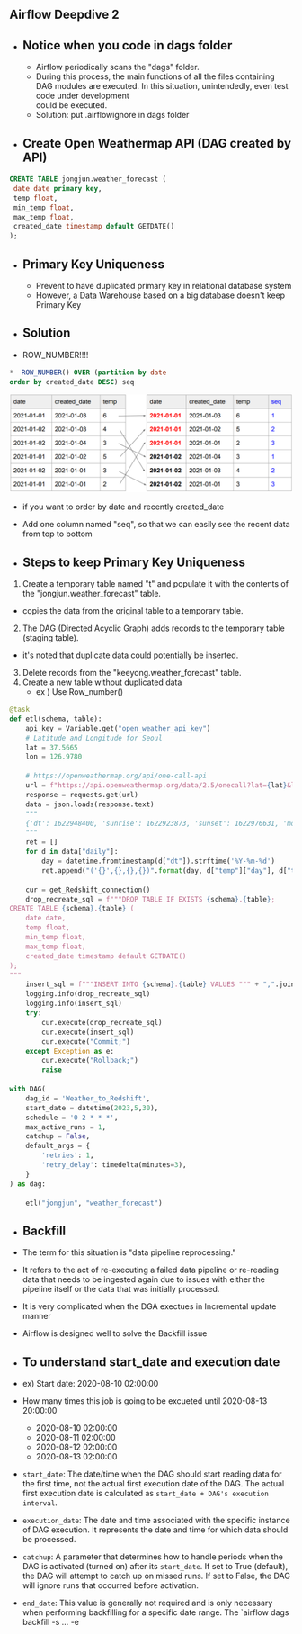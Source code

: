 ## Airflow Deepdive 2

* ## Notice when you code in dags folder
  * Airflow periodically scans the "dags" folder.
  * During this process, the main functions of all the files containing DAG modules are executed. In this situation, unintendedly, even test code under development   
    could be executed.
  * Solution: put .airflowignore in dags folder

* ## Create Open Weathermap API (DAG created by API)

```SQL
CREATE TABLE jongjun.weather_forecast (
 date date primary key,
 temp float,
 min_temp float,
 max_temp float,
 created_date timestamp default GETDATE()
);
```

* ## Primary Key Uniqueness
  * Prevent to have duplicated primary key in relational database system
  * However, a Data Warehouse based on a big database doesn't keep Primary Key

*  ## Solution
*  ROW_NUMBER!!!!
```SQL
*  ROW_NUMBER() OVER (partition by date
order by created_date DESC) seq
```
![image](https://github.com/jongjunkim/Data-Engineering-Study/blob/main/img/uniqueness.PNG)

* if you want to order by date and recently created_date
* Add one column named "seq", so that we can easily see the recent data from top to bottom

* ## Steps to keep Primary Key Uniqueness

1. Create a temporary table named "t" and populate it with the contents of the "jongjun.weather_forecast" table.
  * copies the data from the original table to a temporary table.
    
2. The DAG (Directed Acyclic Graph) adds records to the temporary table (staging table).
  * it's noted that duplicate data could potentially be inserted.
3. Delete records from the "keeyong.weather_forecast" table.
4. Create a new table without duplicated data
   * ex ) Use Row_number()

```Python
@task
def etl(schema, table):
    api_key = Variable.get("open_weather_api_key")
    # Latitude and Longitude for Seoul
    lat = 37.5665
    lon = 126.9780

    # https://openweathermap.org/api/one-call-api
    url = f"https://api.openweathermap.org/data/2.5/onecall?lat={lat}&lon={lon}&appid={api_key}&units=metric&exclude=current,minutely,hourly,alerts"
    response = requests.get(url)
    data = json.loads(response.text)
    """
    {'dt': 1622948400, 'sunrise': 1622923873, 'sunset': 1622976631, 'moonrise': 1622915520, 'moonset': 1622962620, 'moon_phase': 0.87, 'temp': {'day': 26.59, 'min': 15.67, 'max': 28.11, 'night': 22.68, 'eve': 26.29, 'morn': 15.67}, 'feels_like': {'day': 26.59, 'night': 22.2, 'eve': 26.29, 'morn': 15.36}, 'pressure': 1003, 'humidity': 30, 'dew_point': 7.56, 'wind_speed': 4.05, 'wind_deg': 250, 'wind_gust': 9.2, 'weather': [{'id': 802, 'main': 'Clouds', 'description': 'scattered clouds', 'icon': '03d'}], 'clouds': 44, 'pop': 0, 'uvi': 3}
    """
    ret = []
    for d in data["daily"]:
        day = datetime.fromtimestamp(d["dt"]).strftime('%Y-%m-%d')
        ret.append("('{}',{},{},{})".format(day, d["temp"]["day"], d["temp"]["min"], d["temp"]["max"]))

    cur = get_Redshift_connection()
    drop_recreate_sql = f"""DROP TABLE IF EXISTS {schema}.{table};
CREATE TABLE {schema}.{table} (
    date date,
    temp float,
    min_temp float,
    max_temp float,
    created_date timestamp default GETDATE()
);
"""
    insert_sql = f"""INSERT INTO {schema}.{table} VALUES """ + ",".join(ret)
    logging.info(drop_recreate_sql)
    logging.info(insert_sql)
    try:
        cur.execute(drop_recreate_sql)
        cur.execute(insert_sql)
        cur.execute("Commit;")
    except Exception as e:
        cur.execute("Rollback;")
        raise

with DAG(
    dag_id = 'Weather_to_Redshift',
    start_date = datetime(2023,5,30),
    schedule = '0 2 * * *',  
    max_active_runs = 1,
    catchup = False,
    default_args = {
        'retries': 1,
        'retry_delay': timedelta(minutes=3),
    }
) as dag:

    etl("jongjun", "weather_forecast")

```

* ## Backfill
* The term for this situation is "data pipeline reprocessing."
* It refers to the act of re-executing a failed data pipeline or re-reading data that needs to be ingested again due to issues with either the pipeline itself or the data that was initially processed.
* It is very complicated when the DGA exectues in Incremental update manner
* Airflow is designed well to solve the Backfill issue

* ## To understand start_date and execution date
* ex) Start date: 2020-08-10 02:00:00
* How many times this job is going to be excueted until 2020-08-13 20:00:00
  * 2020-08-10 02:00:00
  * 2020-08-11 02:00:00
  * 2020-08-12 02:00:00
  * 2020-08-13 02:00:00


* `start_date`: The date/time when the DAG should start reading data for the first time, not the actual first execution date of the DAG. The actual first execution date is calculated as `start_date + DAG's execution interval`.

* `execution_date`: The date and time associated with the specific instance of DAG execution. It represents the date and time for which data should be processed.

* `catchup`: A parameter that determines how to handle periods when the DAG is activated (turned on) after its `start_date`. If set to True (default), the DAG will attempt to catch up on missed runs. If set to False, the DAG will ignore runs that occurred before activation.

* `end_date`: This value is generally not required and is only necessary when performing backfilling for a specific date range. The `airflow dags backfill -s … -e 
